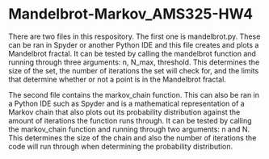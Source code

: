 # Mandelbrot-Markov_AMS325-HW4
There are two files in this respository.
The first one is mandelbrot.py. These can be ran in Spyder or another Python IDE and this file creates and plots a Mandelbrot fractal. It can be tested by calling the mandelbrot function and running through three arguments: n, N_max, threshold. This determines the size of the set, the number of iterations the set will check for, and the limits that determine whether or not a point is in the Mandelbrot fractal.

The second file contains the markov_chain function. This can also be ran in a Python IDE such as Spyder and is a mathematical representation of a Markov chain that also plots out its probability distribution against the amount of iterations the function runs through. It can be tested by calling the markov_chain function and running through two arguments: n and N. This determines the size of the chain and also the number of iterations the code will run through when determining the probability distribution.
